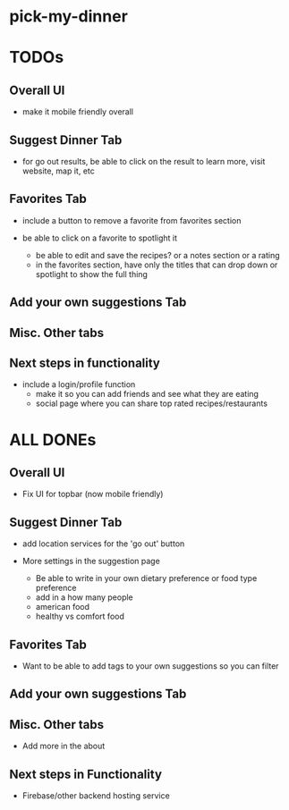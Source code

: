 # pick-my-dinner

# TODOs

## Overall UI
- make it mobile friendly overall


## Suggest Dinner Tab
- for go out results, be able to click on the result to learn more, visit website, map it, etc

## Favorites Tab
- include a button to remove a favorite from favorites section

- be able to click on a favorite to spotlight it
    - be able to edit and save the recipes? or a notes section or a rating
    - in the favorites section, have only the titles that can drop down or spotlight to show the full thing

## Add your own suggestions Tab


## Misc. Other tabs



## Next steps in functionality
- include a login/profile function
    - make it so you can add friends and see what they are eating
    - social page where you can share top rated recipes/restaurants


# ALL DONEs

## Overall UI
- Fix UI for topbar (now mobile friendly)

## Suggest Dinner Tab
- add location services for the 'go out' button

- More settings in the suggestion page
    - Be able to write in your own dietary preference or food type preference
    - add in a how many people
    - american food
    - healthy vs comfort food

## Favorites Tab
- Want to be able to add tags to your own suggestions so you can filter


## Add your own suggestions Tab


## Misc. Other tabs
- Add more in the about


## Next steps in Functionality
- Firebase/other backend hosting service






